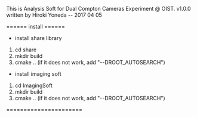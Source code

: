 This is Analysis Soft for Dual Compton Cameras Experiment @ OIST.
v1.0.0 written by Hiroki Yoneda -- 2017 04 05

====== install ======

- install share library
1. cd share
2. mkdir build
3. cmake .. (if it does not work, add "--DROOT_AUTOSEARCH")

- install imaging soft
1. cd ImagingSoft
2. mkdir build
3. cmake .. (if it does not work, add "--DROOT_AUTOSEARCH")

======================
